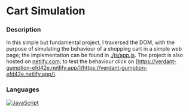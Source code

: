 # Cart Simulation

### Description

In this simple but fundamental project, I traversed the DOM, with the purpose of simulating the behaviour of a shopping cart in a simple web page; the implementation can be found in [./js/app.js](./js/app.js). The project is also hosted on [netlify.com](https://www.netlify.com/); to test the behaviour click on [https://verdant-gumption-efd42e.netlify.app/](https://verdant-gumption-efd42e.netlify.app/).

### Languages
[![JavaScript](https://img.shields.io/badge/JavaScript-F7DF1E?style=for-the-badge&logo=javascript&logoColor=white&labelColor=101010)]()